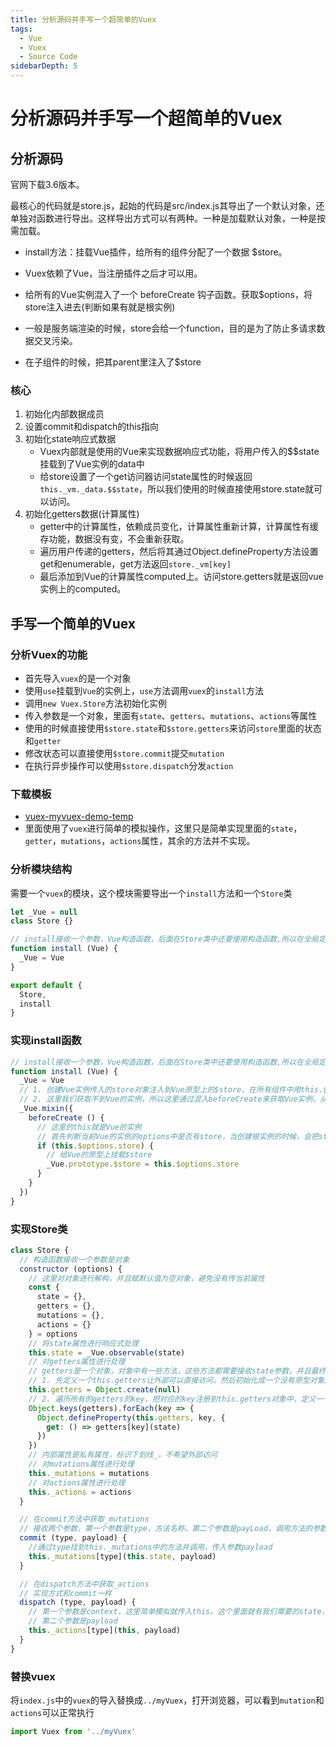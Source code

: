 ```yaml
---
title: 分析源码并手写一个超简单的Vuex
tags:
  - Vue
  - Vuex
  - Source Code
sidebarDepth: 5
---
```

# 分析源码并手写一个超简单的Vuex
## 分析源码

官网下载3.6版本。

最核心的代码就是store.js，起始的代码是src/index.js其导出了一个默认对象，还单独对函数进行导出。这样导出方式可以有两种。一种是加载默认对象，一种是按需加载。



- install方法：挂载Vue插件，给所有的组件分配了一个数据 $store。

- Vuex依赖了Vue，当注册插件之后才可以用。

- 给所有的Vue实例混入了一个 beforeCreate 钩子函数。获取$options，将store注入进去(判断如果有就是根实例)

- 一般是服务端渲染的时候，store会给一个function，目的是为了防止多请求数据交叉污染。

- 在子组件的时候，把其parent里注入了$store

### 核心
1. 初始化内部数据成员
2. 设置commit和dispatch的this指向
3. 初始化state响应式数据
    -  Vuex内部就是使用的Vue来实现数据响应式功能，将用户传入的$$state挂载到了Vue实例的data中
    -  给store设置了一个get访问器访问state属性的时候返回`this._vm._data.$$state`，所以我们使用的时候直接使用store.state就可以访问。
4. 初始化getters数据(计算属性)
    -  getter中的计算属性，依赖成员变化，计算属性重新计算，计算属性有缓存功能，数据没有变，不会重新获取。
    -  遍历用户传递的getters，然后将其通过Object.defineProperty方法设置get和enumerable，get方法返回`store._vm[key]`
    -  最后添加到Vue的计算属性computed上。访问store.getters就是返回vue实例上的computed。

## 手写一个简单的Vuex
### 分析Vuex的功能
- 首先导入`vuex`的是一个对象
- 使用`use`挂载到`Vue`的实例上，`use`方法调用`vuex`的`install`方法
- 调用`new Vuex.Store`方法初始化实例
- 传入参数是一个对象，里面有`state`、`getters`、`mutations`、`actions`等属性
- 使用的时候直接使用`$store.state`和`$store.getters`来访问`store`里面的状态和`getter`
- 修改状态可以直接使用`$store.commit`提交`mutation`
- 在执行异步操作可以使用`$store.dispatch`分发`action`

### 下载模板
- [vuex-myvuex-demo-temp](https://github.com/a1burning/demofiles/tree/master/vuex-myvuex-demo-temp)
- 里面使用了`vuex`进行简单的模拟操作，这里只是简单实现里面的`state`，`getter`，`mutations`，`actions`属性，其余的方法并不实现。

### 分析模块结构
需要一个`vuex`的模块，这个模块需要导出一个`install`方法和一个`Store`类

```js
let _Vue = null
class Store {}

// install接收一个参数，Vue构造函数，后面在Store类中还要使用构造函数,所以在全局定义一个_Vue
function install (Vue) {
  _Vue = Vue
}

export default {
  Store,
  install
}
```

### 实现install函数

```js
// install接收一个参数，Vue构造函数，后面在Store类中还要使用构造函数,所以在全局定义一个_Vue
function install (Vue) {
  _Vue = Vue
  // 1. 创建Vue实例传入的store对象注入到Vue原型上的$store，在所有组件中用this.$store都可以获取到Vuex的仓库，从而共享状态
  // 2. 这里我们获取不到Vue的实例，所以这里通过混入beforeCreate来获取Vue实例，从而拿到选项中的store对象
  _Vue.mixin({
    beforeCreate () {
      // 这里的this就是Vue的实例
      // 首先判断当前Vue的实例的options中是否有store，当创建根实例的时候，会把store注入到Vue的实例上，如果是组件实例，并没有store选项就不需要做这件事情
      if (this.$options.store) {
        // 给Vue的原型上挂载$store
        _Vue.prototype.$store = this.$options.store
      }
    }
  })
}
```

### 实现Store类

```js
class Store {
  // 构造函数接收一个参数是对象
  constructor (options) {
    // 这里对对象进行解构，并且赋默认值为空对象，避免没有传当前属性
    const {
      state = {},
      getters = {},
      mutations = {},
      actions = {}
    } = options
    // 将state属性进行响应式处理
    this.state = _Vue.observable(state)
    // 对getters属性进行处理
    // getters是一个对象，对象中有一些方法，这些方法都需要接收state参数，并且最终都有返回值，这些方法都是获取值，所以可以使用Object.defineProperty将这些方法转换成get访问器
    // 1. 先定义一个this.getters让外部可以直接访问，然后初始化成一个没有原型对象的空对象
    this.getters = Object.create(null)
    // 2. 遍历所有的getters的key，把对应的key注册到this.getters对象中，定义一个get属性，返回key对应的getters中方法的执行结果，并传入state
    Object.keys(getters).forEach(key => {
      Object.defineProperty(this.getters, key, {
        get: () => getters[key](state)
      })
    })
    // 内部属性是私有属性，标识下划线_，不希望外部访问
    // 对mutations属性进行处理
    this._mutations = mutations
    // 对actions属性进行处理
    this._actions = actions
  }

  // 在commit方法中获取_mutations
  // 接收两个参数，第一个参数是type，方法名称，第二个参数是payLoad，调用方法的参数
  commit (type, payload) {
    //通过type找到this._mutations中的方法并调用，传入参数payload
    this._mutations[type](this.state, payload)
  }

  // 在dispatch方法中获取_actions
  // 实现方式和commit一样
  dispatch (type, payload) {
    // 第一个参数是context，这里简单模拟就传入this，这个里面就有我们需要的state，commit等
    // 第二个参数是payload
    this._actions[type](this, payload)
  }
}
```

### 替换vuex

将`index.js`中的`vuex`的导入替换成`../myVuex`，打开浏览器，可以看到`mutation`和`actions`可以正常执行

```js
import Vuex from '../myVuex'
```

